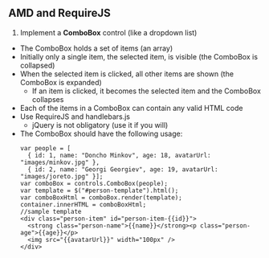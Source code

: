 ## AMD and RequireJS

1. Implement a **ComboBox** control (like a dropdown list)
 * The ComboBox holds a set of items (an array)
 * Initially only a single item, the selected item, is visible (the ComboBox is collapsed)
 * When the selected item is clicked, all other items are shown (the ComboBox is expanded)
   * If an item is clicked, it becomes the selected item and the ComboBox collapses
 * Each of the items in a ComboBox can contain any valid HTML code
 * Use RequireJS and handlebars.js
   * jQuery is not obligatory (use it if you will)
 * The ComboBox should have the following usage:    
   ```
   var people = [
     { id: 1, name: "Doncho Minkov", age: 18, avatarUrl: "images/minkov.jpg" }, 
     { id: 2, name: "Georgi Georgiev", age: 19, avatarUrl: "images/joreto.jpg" }];
   var comboBox = controls.ComboBox(people);
   var template = $("#person-template").html();
   var comboBoxHtml = comboBox.render(template);
   container.innerHTML = comboBoxHtml;
   //sample template
   <div class="person-item" id="person-item-{{id}}">
     <strong class="person-name">{{name}}</strong><p class="person-age">{{age}}</p>
     <img src="{{avatarUrl}}" width="100px" />
   </div>
   ```